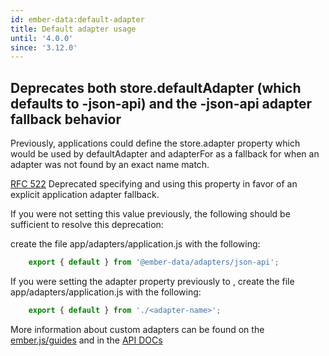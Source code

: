 ```yaml
---
id: ember-data:default-adapter
title: Default adapter usage
until: '4.0.0'
since: '3.12.0'
---
```

## Deprecates both store.defaultAdapter (which defaults to -json-api) and the -json-api adapter fallback behavior

Previously, applications could define the store.adapter property which would be used by defaultAdapter and adapterFor as a fallback for when an adapter was not found by an exact name match.

[RFC 522](https://github.com/emberjs/rfcs/pull/522) Deprecated specifying and using this property in favor of an explicit application adapter fallback.

If you were not setting this value previously, the following should be sufficient to resolve this deprecation:

create the file app/adapters/application.js with the following:

```js
    export { default } from '@ember-data/adapters/json-api';
```


If you were setting the adapter property previously to <adapter-name>, create the file app/adapters/application.js with the following:

```js
    export { default } from './<adapter-name>';
```


 More information about custom adapters can be found on the [ember.js/guides](https://guides.emberjs.com/release/models/customizing-adapters/) and in the [API DOCs](https://api.emberjs.com/ember-data/release/modules/@ember-data%2Fadapter)
